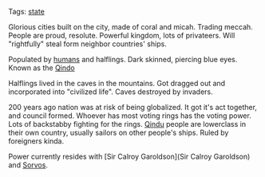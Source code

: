 Tags: [state](States)

Glorious cities built on the city, made of coral and micah. Trading meccah. People are proud, resolute. Powerful kingdom, lots of privateers. Will "rightfully" steal form neighbor countries' ships.

Populated by [humans](Humans) and halflings. Dark skinned, piercing blue eyes. Known as the [Qindo](Qindo)

Halflings lived in the caves in the mountains. Got dragged out and incorporated into "civilized life". Caves destroyed by invaders.

200 years ago nation was at risk of being globalized. It got it's act together, and council formed. Whoever has most voting rings has the voting power. Lots of backstabby fighting for the rings. [Qindu](Qindu) people are lowerclass in their own country, usually sailors on other people's ships. Ruled by foreigners kinda.

Power currently resides with [Sir Calroy Garoldson](Sir Calroy Garoldson) and [Sorvos](Sorvos). 